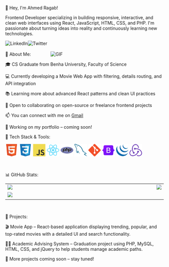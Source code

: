 👋 Hey, I'm Ahmed Ragab!

Frontend Developer specializing in building responsive, interactive, and clean web interfaces using React, JavaScript, HTML, CSS, and PHP. I'm passionate about turning ideas into reality and continuously learning new technologies.

<a href="https://www.linkedin.com/in/ahmed-ragab-299466228" target="_blank"> <img align="left" alt="LinkedIn" src="https://raw.githubusercontent.com/rahul-jha98/rahul-jha98/561d474902b59c7429ec22bb73e225696c27b202/assets/linkedin.svg" height="18px"/> </a>
<a href="https://x.com/AhmedRa18094512" target="_blank">
  <img align="left" alt="Twitter" src="https://raw.githubusercontent.com/rahul-jha98/rahul-jha98/561d474902b59c7429ec22bb73e225696c27b202/assets/twitter.svg" height="18px"/>
</a>


<br/> <br/> <img align="right" alt="GIF" src="https://raw.githubusercontent.com/rahul-jha98/rahul-jha98/main/techstack.gif" width="360px"/>
🧐 About Me:

🎓 CS Graduate from Benha University, Faculty of Science

💻 Currently developing a Movie Web App with filtering, details routing, and       API integration

📚 Learning more about advanced React patterns and clean UI practices

🤝 Open to collaborating on open-source or freelance frontend projects

📫 You can connect with me on <a href="https://ar3588525@gmail.com" target="_blank"> Gmail </a>

📝 Working on my portfolio – coming soon!
<br>


🔧 Tech Stack & Tools:

<a href="#"><img alt="HTML" src="https://raw.githubusercontent.com/devicons/devicon/master/icons/html5/html5-original.svg" height="40"/></a>
<a href="#"><img alt="CSS" src="https://raw.githubusercontent.com/devicons/devicon/master/icons/css3/css3-original.svg" height="40"/></a>
<a href="#"><img alt="JavaScript" src="https://raw.githubusercontent.com/devicons/devicon/master/icons/javascript/javascript-original.svg" height="40"/></a>
<a href="#"><img alt="React" src="https://raw.githubusercontent.com/devicons/devicon/master/icons/react/react-original.svg" height="40"/></a>
<a href="#"><img alt="PHP" src="https://raw.githubusercontent.com/devicons/devicon/master/icons/php/php-original.svg" height="40"/></a>
<a href="#"><img alt="MySQL" src="https://raw.githubusercontent.com/devicons/devicon/master/icons/mysql/mysql-original.svg" height="40"/></a>
<a href="#"><img alt="Git" src="https://raw.githubusercontent.com/devicons/devicon/master/icons/git/git-original.svg" height="40"/></a>
<a href="#"><img alt="Bootstrap" src="https://raw.githubusercontent.com/devicons/devicon/master/icons/bootstrap/bootstrap-original.svg" height="40"/></a>
<a href="https://jquery.com/" target="_blank" rel="noreferrer"><img src="https://raw.githubusercontent.com/devicons/devicon/master/icons/jquery/jquery-original.svg" alt="jQuery" height="40"/></a>
<a href="https://redux.js.org/" target="_blank" rel="noreferrer"><img src="https://raw.githubusercontent.com/devicons/devicon/master/icons/redux/redux-original.svg" alt="Redux" height="40"/></a>

<br/>

📊 GitHub Stats:

<table>
  <tr>
    <td>
      <img src="https://github-readme-stats.vercel.app/api?username=ahmedRagab9948&show_icons=true&theme=react" height="180"/>
    </td>
    <td>
      <img src="https://github-readme-stats.vercel.app/api/top-langs/?username=ahmedRagab9948&layout=compact&theme=react" height="180"/>
    </td>
  </tr>
  <tr>
    <td width="100%">
      <img src="https://streak-stats.demolab.com?user=ahmedRagab9948&theme=react&hide_border=true" height="180"/>
    </td>
  </tr>
</table>




<br/>

🚀 Projects:

🎬 Movie App – React-based application displaying trending, popular, and top-rated movies with a detailed UI and search functionality.

👨‍💻 Academic Advising System – Graduation project using PHP, MySQL, HTML, CSS, and jQuery to help students manage academic paths.

🧪 More projects coming soon – stay tuned!
